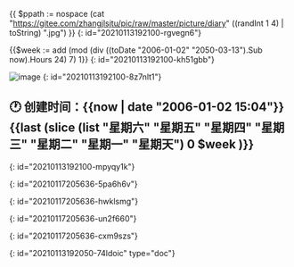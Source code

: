 {{ $ppath := nospace (cat "https://gitee.com/zhangjlsjtu/pic/raw/master/picture/diary"  ((randInt 1 4) | toString) ".jpg") }}
{: id="20210113192100-rgvegn6"}

{{$week := add (mod (div ((toDate "2006-01-02" "2050-03-13").Sub now).Hours 24) 7) 1}}
{: id="20210113192100-kh51gbb"}

![image]({{$ppath}})
{: id="20210113192100-8z7nlt1"}

## 🕐 创建时间：{{now | date "2006-01-02 15:04"}} {{last (slice (list "星期六" "星期五" "星期四" "星期三" "星期二" "星期一" "星期天") 0 $week )}}
{: id="20210113192100-mpyqy1k"}

{: id="20210117205636-5pa6h6v"}

{: id="20210117205636-hwklsmg"}

{: id="20210117205636-un2f660"}

{: id="20210117205636-cxm9szs"}


{: id="20210113192050-74ldoic" type="doc"}
